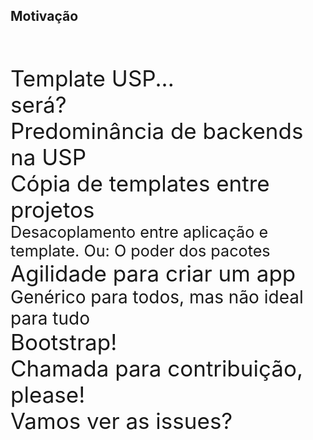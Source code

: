 ## Motivação
<br><br>

<section data-transition="slide">
    <div style="font-size: 2.5em; ">Template USP... <br> será?</div>
</section>

<section data-transition="slide">
    <div style="font-size: 2.5em; ">Predominância de backends na USP</div>
</section>

<section data-transition="slide">
    <div style="font-size: 2.5em; ">Cópia de templates entre projetos</div>
</section>

<section data-transition="slide">
    <div style="font-size: 1.8em; ">Desacoplamento entre aplicação e template. Ou: O poder dos pacotes</div>
</section>

<section data-transition="slide">
    <div style="font-size: 2.5em; ">Agilidade para criar um app</div>
</section>

<section data-transition="slide">
    <div style="font-size: 2em; ">Genérico para todos, mas não ideal para tudo</div>
</section>

<section data-transition="slide">
    <div style="font-size: 2.5em; ">Bootstrap!</div>
</section>

<section data-transition="slide">
    <div style="font-size: 2.5em; ">Chamada para contribuição, please!</div>
</section>

<section data-transition="slide">
    <div style="font-size: 2.5em; ">Vamos ver as issues?</div>
</section>

